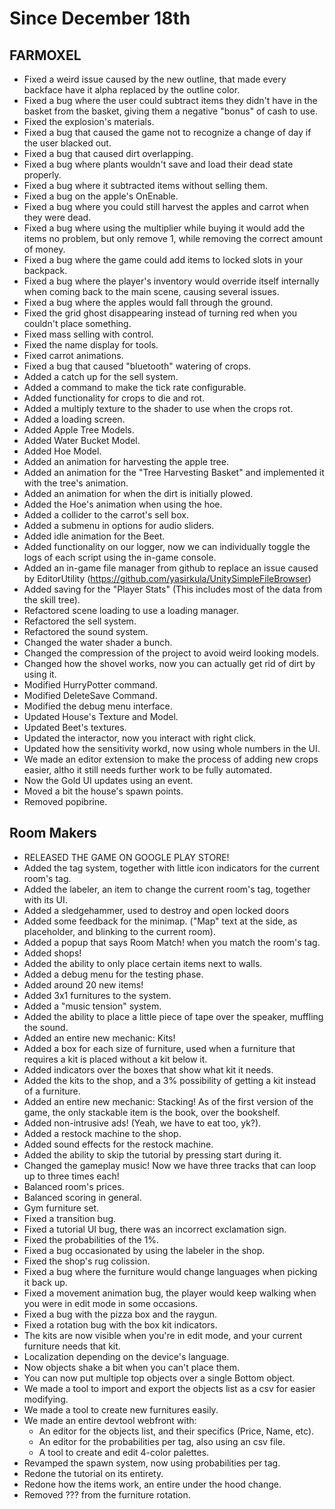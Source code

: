# Since December 18th

## FARMOXEL

+ Fixed a weird issue caused by the new outline, that made every backface have it alpha replaced by the outline color.
+ Fixed a bug where the user could subtract items they didn't have in the basket from the basket, giving them a negative "bonus" of cash to use.
+ Fixed the explosion's materials.
+ Fixed a bug that caused the game not to recognize a change of day if the user blacked out.
+ Fixed a bug that caused dirt overlapping.
+ Fixed a bug where plants wouldn't save and load their dead state properly.
+ Fixed a bug where it subtracted items without selling them.
+ Fixed a bug on the apple's OnEnable.
+ Fixed a bug where you could still harvest the apples and carrot when they were dead.
+ Fixed a bug where using the multiplier while buying it would add the items no problem, but only remove 1, while removing the correct amount of money.
+ Fixed a bug where the game could add items to locked slots in your backpack.
+ Fixed a bug where the player's inventory would override itself internally when coming back to the main scene, causing several issues.
+ Fixed a bug where the apples would fall through the ground.
+ Fixed the grid ghost disappearing instead of turning red when you couldn't place something.
+ Fixed mass selling with control.
+ Fixed the name display for tools.
+ Fixed carrot animations.
+ Fixed a bug that caused "bluetooth" watering of crops.
+ Added a catch up for the sell system.
+ Added a command to make the tick rate configurable.
+ Added functionality for crops to die and rot.
+ Added a multiply texture to the shader to use when the crops rot.
+ Added a loading screen.
+ Added Apple Tree Models.
+ Added Water Bucket Model.
+ Added Hoe Model.
+ Added an animation for harvesting the apple tree.
+ Added an animation for the "Tree Harvesting Basket" and implemented it with the tree's animation.
+ Added an animation for when the dirt is initially plowed.
+ Added the Hoe's animation when using the hoe.
+ Added a collider to the carrot's sell box.
+ Added a submenu in options for audio sliders.
+ Added idle animation for the Beet.
+ Added functionality on our logger, now we can individually toggle the logs of each script using the in-game console.
+ Added an in-game file manager from github to replace an issue caused by EditorUtility (https://github.com/yasirkula/UnitySimpleFileBrowser)
+ Added saving for the "Player Stats" (This includes most of the data from the skill tree).
+ Refactored scene loading to use a loading manager.
+ Refactored the sell system.
+ Refactored the sound system.
+ Changed the water shader a bunch.
+ Changed the compression of the project to avoid weird looking models.
+ Changed how the shovel works, now you can actually get rid of dirt by using it.
+ Modified HurryPotter command.
+ Modified DeleteSave Command.
+ Modified the debug menu interface.
+ Updated House's Texture and Model.
+ Updated Beet's textures.
+ Updated the interactor, now you interact with right click.
+ Updated how the sensitivity workd, now using whole numbers in the UI.
+ We made an editor extension to make the process of adding new crops easier, altho it still needs further work to be fully automated.
+ Now the Gold UI updates using an event.
+ Moved a bit the house's spawn points.
+ Removed popibrine.

## Room Makers

+ RELEASED THE GAME ON GOOGLE PLAY STORE!
+ Added the tag system, together with little icon indicators for the current room's tag.
+ Added the labeler, an item to change the current room's tag, together with its UI.
+ Added a sledgehammer, used to destroy and open locked doors
+ Added some feedback for the minimap. ("Map" text at the side, as placeholder, and blinking to the current room).
+ Added a popup that says Room Match! when you match the room's tag.
+ Added shops!
+ Added the ability to only place certain items next to walls.
+ Added a debug menu for the testing phase.
+ Added around 20 new items!
+ Added 3x1 furnitures to the system.
+ Added a "music tension" system.
+ Added the ability to place a little piece of tape over the speaker, muffling the sound.
+ Added an entire new mechanic: Kits!
+ Added a box for each size of furniture, used when a furniture that requires a kit is placed without a kit below it.
+ Added indicators over the boxes that show what kit it needs.
+ Added the kits to the shop, and a 3% possibility of getting a kit instead of a furniture.
+ Added an entire new mechanic: Stacking! As of the first version of the game, the only stackable item is the book, over the bookshelf.
+ Added non-intrusive ads! (Yeah, we have to eat too, yk?).
+ Added a restock machine to the shop.
+ Added sound effects for the restock machine.
+ Added the ability to skip the tutorial by pressing start during it.
+ Changed the gameplay music! Now we have three tracks that can loop up to three times each!
+ Balanced room's prices.
+ Balanced scoring in general.
+ Gym furniture set.
+ Fixed a transition bug.
+ Fixed a tutorial UI bug, there was an incorrect exclamation sign.
+ Fixed the probabilities of the 1%.
+ Fixed a bug occasionated by using the labeler in the shop.
+ Fixed the shop's rug colission.
+ Fixed a bug where the furniture would change languages when picking it back up.
+ Fixed a movement animation bug, the player would keep walking when you were in edit mode in some occasions.
+ Fixed a bug with the pizza box and the raygun.
+ Fixed a rotation bug with the box kit indicators.
+ The kits are now visible when you're in edit mode, and your current furniture needs that kit.
+ Localization depending on the device's language.
+ Now objects shake a bit when you can't place them.
+ You can now put multiple top objects over a single Bottom object.
+ We made a tool to import and export the objects list as a csv for easier modifying.
+ We made a tool to create new furnitures easily.
+ We made an entire devtool webfront with:
  + An editor for the objects list, and their specifics (Price, Name, etc).
  + An editor for the probabilities per tag, also using an csv file.
  + A tool to create and edit 4-color palettes.
+ Revamped the spawn system, now using probabilities per tag.
+ Redone the tutorial on its entirety.
+ Redone how the items work, an entire under the hood change.
+ Removed ??? from the furniture rotation.

